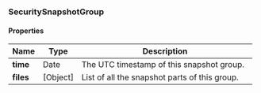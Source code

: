 
[//]: # (CLASS:SecuritySnapshotGroup)

[//]: # (KIND:object)

### SecuritySnapshotGroup

#### Properties

[//]: # (START_DEFINITION)

Name | Type | Description
------------ | ------------- | -------------
**time** | Date | The UTC timestamp of this snapshot group. &nbsp;
**files** | [Object] | List of all the snapshot parts of this group. &nbsp;

[//]: # (END_DEFINITION)





